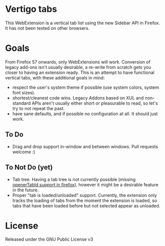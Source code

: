 # Vertigo tabs
This WebExtension is a vertical tab list using the new Sidebar API in Firefox.
It has not been tested on other browsers.

# Goals
From Firefox 57 onwards, only WebExtensions will work. Conversion of legacy
add-ons isn't usually desirable, a re-write from scratch gets you closer to
having an extension ready. This is an attempt to have functional vertical tabs,
with these additional goals in mind:
- respect the user's system theme if possible (use system colors,
  system font sizes).
- shortest/cleanest code wins. Legacy Addons based on XUL and non-standard APIs
  aren't usually either short or pleasurable to read, so let's try to not repeat
  the past.
- have sane defaults, and if possible no configuration at all.
  It should just work.

## To Do
- Drag and drop support in-window and between windows. Pull requests welcome :)

## To Not Do (yet)
- Tab tree. Having a tab tree is not currently possible
  (missing [openerTabId support in firefox](https://developer.mozilla.org/en-US/Add-ons/WebExtensions/API/tabs/Tab#Browser_compatibility)), however it might be a desirable feature in the future.
- Proper "tab is loaded/unloaded" support. Currently, the extension only tracks
  the loading of tabs from the moment the extension is loaded, so tabs that
  have been loaded before but not selected appear as unloaded.


# License
Released under the GNU Public License v3
